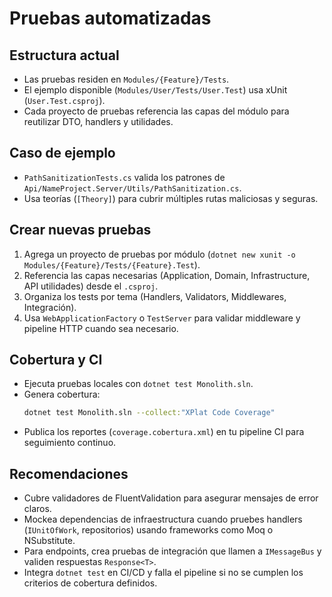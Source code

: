 # Pruebas automatizadas

## Estructura actual
- Las pruebas residen en `Modules/{Feature}/Tests`.
- El ejemplo disponible (`Modules/User/Tests/User.Test`) usa xUnit (`User.Test.csproj`).
- Cada proyecto de pruebas referencia las capas del módulo para reutilizar DTO, handlers y utilidades.

## Caso de ejemplo
- `PathSanitizationTests.cs` valida los patrones de `Api/NameProject.Server/Utils/PathSanitization.cs`.
- Usa teorías (`[Theory]`) para cubrir múltiples rutas maliciosas y seguras.

## Crear nuevas pruebas
1. Agrega un proyecto de pruebas por módulo (`dotnet new xunit -o Modules/{Feature}/Tests/{Feature}.Test`).
2. Referencia las capas necesarias (Application, Domain, Infrastructure, API utilidades) desde el `.csproj`.
3. Organiza los tests por tema (Handlers, Validators, Middlewares, Integración).
4. Usa `WebApplicationFactory` o `TestServer` para validar middleware y pipeline HTTP cuando sea necesario.

## Cobertura y CI
- Ejecuta pruebas locales con `dotnet test Monolith.sln`.
- Genera cobertura:
  ```bash
  dotnet test Monolith.sln --collect:"XPlat Code Coverage"
  ```
- Publica los reportes (`coverage.cobertura.xml`) en tu pipeline CI para seguimiento continuo.

## Recomendaciones
- Cubre validadores de FluentValidation para asegurar mensajes de error claros.
- Mockea dependencias de infraestructura cuando pruebes handlers (`IUnitOfWork`, repositorios) usando frameworks como Moq o NSubstitute.
- Para endpoints, crea pruebas de integración que llamen a `IMessageBus` y validen respuestas `Response<T>`.
- Integra `dotnet test` en CI/CD y falla el pipeline si no se cumplen los criterios de cobertura definidos.

